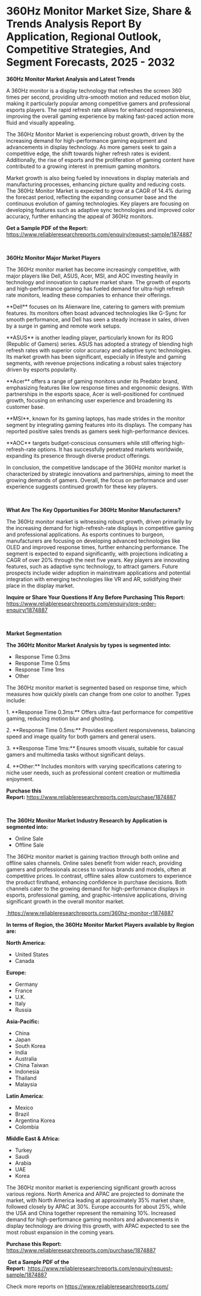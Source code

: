 <p><h1>360Hz Monitor Market Size, Share & Trends Analysis Report By Application, Regional Outlook, Competitive Strategies, And Segment Forecasts, 2025 - 2032</h1></p><p><strong>360Hz Monitor Market Analysis and Latest Trends</strong></p>
<p><p>A 360Hz monitor is a display technology that refreshes the screen 360 times per second, providing ultra-smooth motion and reduced motion blur, making it particularly popular among competitive gamers and professional esports players. The rapid refresh rate allows for enhanced responsiveness, improving the overall gaming experience by making fast-paced action more fluid and visually appealing.</p><p>The 360Hz Monitor Market is experiencing robust growth, driven by the increasing demand for high-performance gaming equipment and advancements in display technology. As more gamers seek to gain a competitive edge, the shift towards higher refresh rates is evident. Additionally, the rise of esports and the proliferation of gaming content have contributed to a growing interest in premium gaming monitors.</p><p>Market growth is also being fueled by innovations in display materials and manufacturing processes, enhancing picture quality and reducing costs. The 360Hz Monitor Market is expected to grow at a CAGR of 14.4% during the forecast period, reflecting the expanding consumer base and the continuous evolution of gaming technologies. Key players are focusing on developing features such as adaptive sync technologies and improved color accuracy, further enhancing the appeal of 360Hz monitors.</p></p>
<p><strong>Get a Sample PDF of the Report:&nbsp;</strong> <a href="https://www.reliableresearchreports.com/enquiry/request-sample/1874887?utm_campaign=2328&utm_medium=2&utm_source=Github&utm_content=ia&utm_term=09022025&utm_id=360hz-monitor">https://www.reliableresearchreports.com/enquiry/request-sample/1874887</a></p>
<p>&nbsp;</p>
<p><strong>360Hz Monitor Major Market Players</strong></p>
<p><p>The 360Hz monitor market has become increasingly competitive, with major players like Dell, ASUS, Acer, MSI, and AOC investing heavily in technology and innovation to capture market share. The growth of esports and high-performance gaming has fueled demand for ultra-high refresh rate monitors, leading these companies to enhance their offerings.</p><p>**Dell** focuses on its Alienware line, catering to gamers with premium features. Its monitors often boast advanced technologies like G-Sync for smooth performance, and Dell has seen a steady increase in sales, driven by a surge in gaming and remote work setups.</p><p>**ASUS** is another leading player, particularly known for its ROG (Republic of Gamers) series. ASUS has adopted a strategy of blending high refresh rates with superior color accuracy and adaptive sync technologies. Its market growth has been significant, especially in lifestyle and gaming segments, with revenue projections indicating a robust sales trajectory driven by esports popularity.</p><p>**Acer** offers a range of gaming monitors under its Predator brand, emphasizing features like low response times and ergonomic designs. With partnerships in the esports space, Acer is well-positioned for continued growth, focusing on enhancing user experience and broadening its customer base.</p><p>**MSI**, known for its gaming laptops, has made strides in the monitor segment by integrating gaming features into its displays. The company has reported positive sales trends as gamers seek high-performance devices.</p><p>**AOC** targets budget-conscious consumers while still offering high-refresh-rate options. It has successfully penetrated markets worldwide, expanding its presence through diverse product offerings.</p><p>In conclusion, the competitive landscape of the 360Hz monitor market is characterized by strategic innovations and partnerships, aiming to meet the growing demands of gamers. Overall, the focus on performance and user experience suggests continued growth for these key players.</p></p>
<p>&nbsp;</p>
<p><strong>What Are The Key Opportunities For 360Hz Monitor Manufacturers?</strong></p>
<p><p>The 360Hz monitor market is witnessing robust growth, driven primarily by the increasing demand for high-refresh-rate displays in competitive gaming and professional applications. As esports continues to burgeon, manufacturers are focusing on developing advanced technologies like OLED and improved response times, further enhancing performance. The segment is expected to expand significantly, with projections indicating a CAGR of over 20% through the next five years. Key players are innovating features, such as adaptive sync technology, to attract gamers. Future prospects include wider adoption in mainstream applications and potential integration with emerging technologies like VR and AR, solidifying their place in the display market.</p></p>
<p><strong>Inquire or Share Your Questions If Any Before Purchasing This Report:</strong> <a href="https://www.reliableresearchreports.com/enquiry/pre-order-enquiry/1874887?utm_campaign=2328&utm_medium=2&utm_source=Github&utm_content=ia&utm_term=09022025&utm_id=360hz-monitor">https://www.reliableresearchreports.com/enquiry/pre-order-enquiry/1874887</a></p>
<p>&nbsp;</p>
<p><strong>Market Segmentation</strong></p>
<p><strong>The 360Hz Monitor Market Analysis by types is segmented into:</strong></p>
<p><ul><li>Response Time 0.3ms</li><li>Response Time 0.5ms</li><li>Response Time 1ms</li><li>Other</li></ul></p>
<p><p>The 360Hz monitor market is segmented based on response time, which measures how quickly pixels can change from one color to another. Types include: </p><p>1. **Response Time 0.3ms:** Offers ultra-fast performance for competitive gaming, reducing motion blur and ghosting.</p><p>2. **Response Time 0.5ms:** Provides excellent responsiveness, balancing speed and image quality for both gamers and general users.</p><p>3. **Response Time 1ms:** Ensures smooth visuals, suitable for casual gamers and multimedia tasks without significant delays. </p><p>4. **Other:** Includes monitors with varying specifications catering to niche user needs, such as professional content creation or multimedia enjoyment.</p></p>
<p><strong>Purchase this Report:&nbsp;</strong><a href="https://www.reliableresearchreports.com/purchase/1874887?utm_campaign=2328&utm_medium=2&utm_source=Github&utm_content=ia&utm_term=09022025&utm_id=360hz-monitor">https://www.reliableresearchreports.com/purchase/1874887</a></p>
<p>&nbsp;</p>
<p><strong>The 360Hz Monitor Market Industry Research by Application is segmented into:</strong></p>
<p><ul><li>Online Sale</li><li>Offline Sale</li></ul></p>
<p><p>The 360Hz monitor market is gaining traction through both online and offline sales channels. Online sales benefit from wider reach, providing gamers and professionals access to various brands and models, often at competitive prices. In contrast, offline sales allow customers to experience the product firsthand, enhancing confidence in purchase decisions. Both channels cater to the growing demand for high-performance displays in esports, professional gaming, and graphic-intensive applications, driving significant growth in the overall monitor market.</p></p>
<p><a href="https://www.reliableresearchreports.com/360hz-monitor-r1874887?utm_campaign=2328&utm_medium=2&utm_source=Github&utm_content=ia&utm_term=09022025&utm_id=360hz-monitor">&nbsp;https://www.reliableresearchreports.com/360hz-monitor-r1874887</a></p>
<p><strong>In terms of Region, the 360Hz Monitor Market Players available by Region are:</strong></p>
<p>
    <p> <strong> North America: </strong>
        <ul>
            <li>United States</li>
            <li>Canada</li>
        </ul>
        </p> 
    <p> <strong> Europe: </strong>
        <ul>
            <li>Germany</li>
            <li>France</li>
            <li>U.K.</li>
            <li>Italy</li>
            <li>Russia</li>
        </ul>
        </p> 
    <p> <strong> Asia-Pacific: </strong>
        <ul>
            <li>China</li>
            <li>Japan</li>
            <li>South Korea</li>
            <li>India</li>
            <li>Australia</li>
            <li>China Taiwan</li>
            <li>Indonesia</li>
            <li>Thailand</li>
            <li>Malaysia</li>
        </ul>
        </p> 
    <p> <strong> Latin America: </strong>
        <ul>
            <li>Mexico</li>
            <li>Brazil</li>
            <li>Argentina Korea</li>
            <li>Colombia</li>
        </ul>
        </p> 
    <p> <strong> Middle East & Africa: </strong>
        <ul>
            <li>Turkey</li>
            <li>Saudi</li>
            <li>Arabia</li>
            <li>UAE</li>
            <li>Korea</li>
        </ul>
    </p>
    </p>
<p><p>The 360Hz monitor market is experiencing significant growth across various regions. North America and APAC are projected to dominate the market, with North America leading at approximately 35% market share, followed closely by APAC at 30%. Europe accounts for about 25%, while the USA and China together represent the remaining 10%. Increased demand for high-performance gaming monitors and advancements in display technology are driving this growth, with APAC expected to see the most robust expansion in the coming years.</p></p>
<p><strong>Purchase this Report: </strong><a href="https://www.reliableresearchreports.com/purchase/1874887?utm_campaign=2328&utm_medium=2&utm_source=Github&utm_content=ia&utm_term=09022025&utm_id=360hz-monitor">https://www.reliableresearchreports.com/purchase/1874887</a></p>
<p>&nbsp;<strong>Get a Sample PDF of the Report:&nbsp;&nbsp;</strong><a href="https://www.reliableresearchreports.com/enquiry/request-sample/1874887?utm_campaign=2328&utm_medium=2&utm_source=Github&utm_content=ia&utm_term=09022025&utm_id=360hz-monitor">https://www.reliableresearchreports.com/enquiry/request-sample/1874887</a></p>
<p><strong></strong></p>
<p>Check more reports on <a href="https://www.reliableresearchreports.com/?utm_campaign=2328&utm_medium=2&utm_source=Github&utm_content=ia&utm_term=09022025&utm_id=360hz-monitor">https://www.reliableresearchreports.com/</a></p>